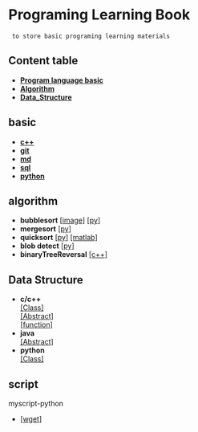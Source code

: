 # Programing Learning Book 

` to store basic programing learning materials`

## Content table  
- **[Program language basic](#basic)**  
- **[Algorithm](#algorithm)**  
- **[Data_Structure](#data_structure)**  

## basic  
- **[c++](./language/C++.md)**  
- **[git](./language/Git-note.md)**  
- **[md](./language/markdown.md)**
- **[sql](./language/database/sql.md)**
- **[python](./language/python.md)**

## algorithm  
- **bubblesort**
[[image]](./files/imagelist.md#blob)
[[py]](./algorithm/python/_bubblesort.py)
- **mergesort**
[[py]](./algorithm/python/_mergesort.py)
- **quicksort**
[[py]](./algorithm/python/_quicksort.py)
[[matlab]](./algorithm/matlab/_quicksrot.py)
- **blob detect**
[[py]](./algorithm/python/_blob_detect.py)
- **binaryTreeReversal**
[[c++]](./algorithm/c++/binaryTreeReversal.cpp)

## Data Structure
- **c/c++**  
[[Class]](./data_structure/C_C++/typedef.md)  
[[Abstract]](./data_structure/C_C++/abstract.md)  
[[function]](./data_structure/C_C++/void_const.md)  
- **java**  
[[Abstract]](./data_structure/java/abstract_interface.md)
- **python**  
[[Class]](./data_structure/python/class.md)  

## script  
myscript-python
- [[wget]](./script/wget.py)

